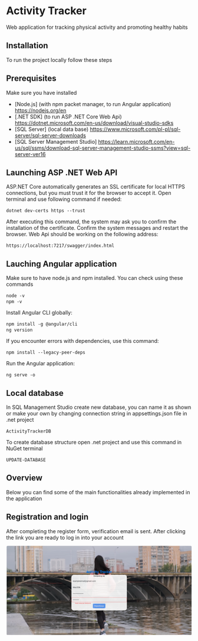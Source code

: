# Activity Tracker
Web application for tracking physical activity and promoting healthy habits

## Installation
To run the project locally follow these steps
## Prerequisites
Make sure you have installed
- [Node.js] (with npm packet manager, to run Angular application) https://nodejs.org/en
- [.NET SDK] (to run ASP .NET Core Web Api) https://dotnet.microsoft.com/en-us/download/visual-studio-sdks
- [SQL Server] (local data base) https://www.microsoft.com/pl-pl/sql-server/sql-server-downloads
- [SQL Server Management Studio] https://learn.microsoft.com/en-us/sql/ssms/download-sql-server-management-studio-ssms?view=sql-server-ver16

## Launching ASP .NET Web API
ASP.NET Core automatically generates an SSL certificate for local HTTPS connections, but you must trust it for the browser to accept it. Open terminal and use following command if needed:
```
dotnet dev-certs https --trust
```
After executing this command, the system may ask you to confirm the installation of the certificate. Confirm the system messages and restart the browser.
Web Api should be working on the following address:
```
https://localhost:7217/swagger/index.html
```

## Lauching Angular application
Make sure to have node.js and npm installed. You can check using these commands
```
node -v
npm -v
```
Install Angular CLI globally:
```
npm install -g @angular/cli
ng version
```
If you encounter errors with dependencies, use this command:
```
npm install --legacy-peer-deps
```
Run the Angular application:
```
ng serve -o
```

## Local database
In SQL Management Studio create new database, you can name it as shown or make your own by changing connection string in appsettings.json file in .net project
```
ActivityTrackerDB
```
To create database structure open .net project and use this command in NuGet terminal
```
UPDATE-DATABASE
```

## Overview
Below you can find some of the main functionalities already implemented in the application

## Registration and login
After completing the register form, verification email is sent. After clicking the link you are ready to log in into your account

![Screenshot](images/registration.png)

